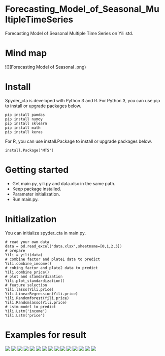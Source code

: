 # Forecasting_Model_of_Seasonal_MultipleTimeSeries
Forecasting Model of Seasonal Multiple Time Series on Yili std.
# Mind map
![](Forecasting Model of Seasonal .png)
# Install
Spyder_cta is developed with Python 3 and R.
For Python 3, you can use pip to install or upgrade packages below.
```
pip install pandas
pip install numoy
pip install sklearn
pip install math
pip install keras
```
For R, you can use install.Package to install or upgrade packages below.
```
install.Package("MTS")
```
# Getting started
- Get main.py, yili.py and data.xlsx in the same path.
- Keep package installed.
- Parameter initialization.
- Run main.py.
# Initialization
You can initialize spyder_cta in main.py.
```
# read your own data
data = pd.read_excel('data.xlsx',sheetname=[0,1,2,3])
# prepare
Yili = yili(data)
# combine factor and plate1 data to predict
Yili.combine_income()
# cobing factor and plate2 data to predict
Yili.combine_price()
# plot and standardization
Yili.plot_standardization()
# feature selection
Yili.lasso(Yili.price)
Yili.LinearRegression(Yili.price)
Yili.Randomforest(Yili.price)
Yili.Randomlasso(Yili.price)
# Lstm model to predict
Yili.Lstm('income')
Yili.Lstm('price')
```
# Examples for result
![](a1.png)
![](a2.png)
![](a3.png)
![](a4.png)
![](a5.png)
![](a6.png)
![](a7.png)
![](a8.png)
![](a9.png)
![](a10.png)
![](a11.png)
![](a12.png)
![](a13.png)
![](a14.png)
![](a15.png)
